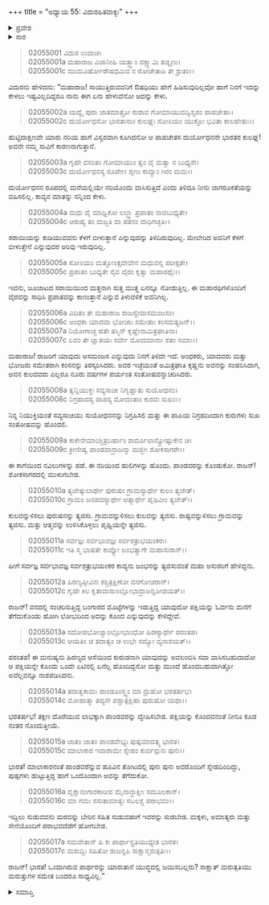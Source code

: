 +++
title = "ಅಧ್ಯಾಯ 55: ವಿದುರಹಿತವಾಕ್ಯಃ"
+++

<details><summary>ಪ್ರವೇಶ</summary>


।।   ಓಂ ಓಂ ನಮೋ ನಾರಾಯಣಾಯ।।   ಶ್ರೀ ವೇದವ್ಯಾಸಾಯ ನಮಃ ।।

ಶ್ರೀ ಕೃಷ್ಣದ್ವೈಪಾಯನ ವೇದವ್ಯಾಸ ವಿರಚಿತ  

**ಶ್ರೀ ಮಹಾಭಾರತ**

**ಸಭಾ ಪರ್ವ**

**ದ್ಯೂತ ಪರ್ವ**

**ಅಧ್ಯಾಯ 55**

</details>


<details><summary>ಸಾರ</summary>

ವಿದುರನು ದ್ಯೂತವನ್ನು ನಿಲ್ಲಿಸುವಂತೆ ಧೃತರಾಷ್ಟ್ರನಲ್ಲಿ ಕೇಳಿಕೊಂಡಿದುದು (1-17).

</details>


> 02055001 ವಿದುರ ಉವಾಚ।  
02055001a ಮಹಾರಾಜ ವಿಜಾನೀಹಿ ಯತ್ತ್ವಾಂ ವಕ್ಷ್ಯಾಮಿ ತಚ್ಶೃಣು।  
02055001c ಮುಮೂರ್ಷೋರೌಷಧಮಿವ ನ ರೋಚೇತಾಪಿ ತೇ ಶ್ರುತಂ।।

ವಿದುರನು ಹೇಳಿದನು: “ಮಹಾರಾಜ! ಸಾಯುತ್ತಿರುವವನಿಗೆ ಔಷಧಿಯು ಹೇಗೆ ಹಿಡಿಸುವುದಿಲ್ಲವೋ ಹಾಗೆ ನಿನಗೆ ಇದನ್ನು ಕೇಳಲು ಇಷ್ಟವಿಲ್ಲದಿದ್ದರೂ ನಾನು ಈಗ ಏನು ಹೇಳುವೆನೋ ಅದನ್ನು ಕೇಳು.

> 02055002a ಯದ್ವೈ ಪುರಾ ಜಾತಮಾತ್ರೋ ರುರಾವ
	ಗೋಮಾಯುವದ್ವಿಸ್ವರಂ ಪಾಪಚೇತಾಃ।  
> 02055002c ದುರ್ಯೋಧನೋ ಭಾರತಾನಾಂ ಕುಲಘ್ನಃ
	ಸೋಽಯಂ ಯುಕ್ತೋ ಭವಿತಾ ಕಾಲಹೇತುಃ।।  

ಹುಟ್ಟಿದಾಕ್ಷಣವೇ ಯಾರು ನರಿಯ ಹಾಗೆ ವಿಸ್ವರವಾಗಿ ಕೂಗಿದನೋ ಆ ಪಾಪಚೇತಸ ದುರ್ಯೋಧನನೇ ಭಾರತರ ಕುಲಘ್ನ! ಅವನೇ ನಮ್ಮ ಸಾವಿಗೆ ಕಾರಣನಾಗುತ್ತಾನೆ.

> 02055003a ಗೃಹೇ ವಸಂತಂ ಗೋಮಾಯುಂ ತ್ವಂ ವೈ ಮತ್ವಾ ನ ಬುಧ್ಯಸೇ।  
02055003c ದುರ್ಯೋಧನಸ್ಯ ರೂಪೇಣ ಶೃಣು ಕಾವ್ಯಾಂ ಗಿರಂ ಮಮ।।

ದುರ್ಯೋಧನನ ರೂಪದಲ್ಲಿ ಮನೆಯಲ್ಲಿಯೇ ನರಿಯೊಂದು ವಾಸಿಸುತ್ತಿದೆ ಎಂದು ತಿಳಿದೂ ನೀನು ಜಾಗರೂಕತೆಯನ್ನು ವಹಿಸಲಿಲ್ಲ. ಕಾವ್ಯನ ಮಾತನ್ನು ನನ್ನಿಂದ ಕೇಳು.

> 02055004a ಮಧು ವೈ ಮಾಧ್ವಿಕೋ ಲಬ್ಧ್ವಾ ಪ್ರಪಾತಂ ನಾವಬುಧ್ಯತೇ।  
02055004c ಆರುಹ್ಯ ತಂ ಮಜ್ಜತಿ ವಾ ಪತನಂ ವಾಧಿಗಚ್ಛತಿ।।

ಸರಾಯಿಯನ್ನು ಕುಡಿಯುವವನು ಕೆಳಗೆ ಬೀಳುತ್ತಾನೆ ಎನ್ನುವುದನ್ನು ತಿಳಿದಿರುವುದಿಲ್ಲ. ಮೇಲೇರಿದ ಅವನಿಗೆ ಕೆಳಗೆ ಬೀಳುತ್ತೇನೆ ಎನ್ನುವುದರ ಅರಿವು ಇರುವುದಿಲ್ಲ.

> 02055005a ಸೋಽಯಂ ಮತ್ತೋಽಕ್ಷದೇವೇನ ಮಧುವನ್ನ ಪರೀಕ್ಷತೇ।  
02055005c ಪ್ರಪಾತಂ ಬುಧ್ಯತೇ ನೈವ ವೈರಂ ಕೃತ್ವಾ ಮಹಾರಥೈಃ।।

ಇವನು, ಜೂಜಾಟದ ಸರಾಯಿಯಿಂದ ಮತ್ತನಾಗಿ ಸುತ್ತ ಮುತ್ತ ಏನನ್ನೂ ನೋಡುತ್ತಿಲ್ಲ. ಈ ಮಹಾರಥಿಗಳೊಂದಿಗೆ ವೈರವನ್ನು ಸಾಧಿಸಿ ಪ್ರಪಾತವನ್ನು ಕಾಣುತ್ತಾನೆ ಎನ್ನುವ ತಿಳುವಳಿಕೆ ಅವನಿಗಿಲ್ಲ.

> 02055006a ವಿದಿತಂ ತೇ ಮಹಾರಾಜ ರಾಜಸ್ವೇವಾಸಮಂಜಸಂ।  
02055006c ಅಂಧಕಾ ಯಾದವಾ ಭೋಜಾಃ ಸಮೇತಾಃ ಕಂಸಮತ್ಯಜನ್।।  
02055007a ನಿಯೋಗಾಚ್ಚ ಹತೇ ತಸ್ಮಿನ್ ಕೃಷ್ಣೇನಾಮಿತ್ರಘಾತಿನಾ।  
02055007c ಏವಂ ತೇ ಜ್ಞಾತಯಃ ಸರ್ವೇ ಮೋದಮಾನಾಃ ಶತಂ ಸಮಾಃ।।

ಮಹಾರಾಜ! ರಾಜರಿಗೆ ಯಾವುದು ಅಸಮಂಜಸ ಎನ್ನುವುದು ನಿನಗೆ ತಿಳಿದೇ ಇದೆ. ಅಂಧಕರು, ಯಾದವರು ಮತ್ತು ಭೋಜರು ಸಮೇತರಾಗಿ ಕಂಸನನ್ನು ತಿರಸ್ಕರಿಸಿದರು. ಅವರ ಇಚ್ಛೆಯಂತೆ ಅಮಿತ್ರಘಾತಿ ಕೃಷ್ಣನು ಅವನನ್ನು ಸಂಹರಿಸಿದಾಗ, ಅವನ ಕುಲದವರು ಎಲ್ಲರೂ ನೂರು ವರ್ಷಗಳ ಪರ್ಯಂತ ಸಂತೋಷವನ್ನಾಚರಿಸಿದರು.

> 02055008a ತ್ವನ್ನಿಯುಕ್ತಃ ಸವ್ಯಸಾಚೀ ನಿಗೃಹ್ಣಾತು ಸುಯೋಧನಂ।  
02055008c ನಿಗ್ರಹಾದಸ್ಯ ಪಾಪಸ್ಯ ಮೋದಂತಾಂ ಕುರವಃ ಸುಖಂ।।

ನಿನ್ನ ನಿಯುಕ್ತಿಯಂತೆ ಸವ್ಯಸಾಚಿಯು ಸುಯೋಧನನನ್ನು ನಿಗ್ರಹಿಸಲಿ ಮತ್ತು ಈ ಪಾಪಿಯ ನಿಗ್ರಹದಿಂದಾಗಿ ಕುರುಗಳು ಸುಖ ಸಂತೋಷವನ್ನು ಹೊಂದಲಿ.

> 02055009a ಕಾಕೇನೇಮಾಂಶ್ಚಿತ್ರಬರ್ಹಾಂ ಶಾರ್ದೂಲಾನ್ಕ್ರೋಷ್ಟುಕೇನ ಚ।  
02055009c ಕ್ರೀಣೀಷ್ವ ಪಾಂಡವಾನ್ರಾಜನ್ಮಾ ಮಜ್ಜೀಃ ಶೋಕಸಾಗರೇ।।

ಈ ಕಾಗೆಯಿಂದ ನವಿಲುಗಳನ್ನು ಪಡೆ. ಈ ನರಿಯಿಂದ ಹುಲಿಗಳನ್ನು ಹೊಂದು. ಪಾಂಡವರನ್ನು ಕೊಂಡುಕೋ. ರಾಜನ್! ಶೋಕಸಾಗರದಲ್ಲಿ ಮುಳುಗಬೇಡ.

> 02055010a ತ್ಯಜೇತ್ಕುಲಾರ್ಥೇ ಪುರುಷಂ ಗ್ರಾಮಸ್ಯಾರ್ಥೇ ಕುಲಂ ತ್ಯಜೇತ್।  
02055010c ಗ್ರಾಮಂ ಜನಪದಸ್ಯಾರ್ಥೇ ಆತ್ಮಾರ್ಥೇ ಪೃಥಿವೀಂ ತ್ಯಜೇತ್।।

ಕುಲವನ್ನುಳಿಸಲು ಪುರುಷನನ್ನು ತ್ಯಜಿಸು. ಗ್ರಾಮವನ್ನುಳಿಸಲು ಕುಲವನ್ನು ತ್ಯಜಿಸು. ರಾಷ್ಟವನ್ನುಳಿಸಲು ಗ್ರಾಮವನ್ನು ತ್ಯಜಿಸು. ಮತ್ತು ಆತ್ಮವನ್ನು ಉಳಿಸಿಕೊಳ್ಳಲು ಪೃಥ್ವಿಯನ್ನೇ ತ್ಯಜಿಸು.

> 02055011a ಸರ್ವಜ್ಞಃ ಸರ್ವಭಾವಜ್ಞಃ ಸರ್ವಶತ್ರುಭಯಂಕರಃ।  
02055011c ಇತಿ ಸ್ಮ ಭಾಷತೇ ಕಾವ್ಯೋ ಜಂಭತ್ಯಾಗೇ ಮಹಾಸುರಾನ್।।

ಹೀಗೆ ಸರ್ವಜ್ಞ ಸರ್ವಭಾವಜ್ಞ ಸರ್ವಶತ್ರುಭಯಂಕರ ಕಾವ್ಯನು ಜಂಭನನ್ನು ತ್ಯಜಿಸುವಂತೆ ಮಹಾ ಅಸುರರಿಗೆ ಹೇಳಿದ್ದನು.

> 02055012a ಹಿರಣ್ಯಷ್ಠೀವಿನಃ ಕಶ್ಚಿತ್ಪಕ್ಷಿಣೋ ವನಗೋಚರಾನ್।   
02055012c ಗೃಹೇ ಕಿಲ ಕೃತಾವಾಸಾಽಲ್ಲೋಭಾದ್ರಾಜನ್ನಪೀಡಯತ್।।

ರಾಜನ್! ವನದಲ್ಲಿ ಸಂಚರಿಸುತ್ತಿದ್ದ ಬಂಗಾರದ ಮೊಟ್ಟೆಗಳನ್ನು ಇಡುತ್ತಿದ್ದ ಯಾವುದೋ ಪಕ್ಷಿಯನ್ನು ಓರ್ವನು ಮನೆಗೆ ತೆಗೆದುಕೊಂಡು ಹೋಗಿ ಲೋಭದಿಂದ ಅದನ್ನು ಕೊಂದ ಎನ್ನುವುದನ್ನು ಕೇಳಿದ್ದೇವೆ.

> 02055013a ಸದೋಪಭೋಜ್ಯಾಽಲ್ಲೋಭಾಂಧೋ ಹಿರಣ್ಯಾರ್ಥೇ ಪರಂತಪ।  
02055013c ಆಯತಿಂ ಚ ತದಾತ್ವಂ ಚ ಉಭೇ ಸದ್ಯೋ ವ್ಯನಾಶಯತ್।।

ಪರಂತಪ! ಈ ಮನುಷ್ಯನು ಹಿರಣ್ಯದ ಆಸೆಯಿಂದ ಕುರುಡನಾಗಿ ಯಾವುದನ್ನು ಅವಲಂಬಿಸಿ ಸದಾ ವಾಸಿಸಬಹುದಾದೋ ಆ ಪಕ್ಷಿಯನ್ನೇ ಕೊಂದು ಒಂದೇ ಏಟಿನಲ್ಲಿ ಏನೆಲ್ಲ ಹೊಂದಿದ್ದನೋ ಮತ್ತು ಮುಂದೆ ಹೊಂದಬಹುದಾಗಿತ್ತೋ ಅವೆಲ್ಲವನ್ನೂ ನಾಶಪಡಿಸಿದನು.

> 02055014a ತದಾತ್ವಕಾಮಃ ಪಾಂಡೂಂಸ್ತ್ವಂ ಮಾ ದ್ರುಹೋ ಭರತರ್ಷಭ।  
02055014c ಮೋಹಾತ್ಮಾ ತಪ್ಯಸೇ ಪಶ್ಚಾತ್ಪಕ್ಷಿಹಾ ಪುರುಷೋ ಯಥಾ।।

ಭರತರ್ಷಭ! ತಕ್ಷಣ ದೊರೆಯುವ ಲಾಭಕ್ಕಾಗಿ ಪಾಂಡವರನ್ನು ದ್ವೇಷಿಸಬೇಡ. ಪಕ್ಷಿಯನ್ನು ಕೊಂದವನಂತೆ ನೀನೂ ಕೂಡ ನಂತರ ನೊಂದುತ್ತೀಯೆ.

> 02055015a ಜಾತಂ ಜಾತಂ ಪಾಂಡವೇಭ್ಯಃ ಪುಷ್ಪಮಾದತ್ಸ್ವ ಭಾರತ।  
02055015c ಮಾಲಾಕಾರ ಇವಾರಾಮೇ ಸ್ನೇಹಂ ಕುರ್ವನ್ಪುನಃ ಪುನಃ।।

ಭಾರತ! ಮಾಲಾಕಾರನಂತೆ ಪಾಂಡವರೆನ್ನುವ ಹೂವಿನ ತೋಟದಲ್ಲಿ ಪುನಃ ಪುನಃ ಅವರೊಂದಿಗೆ ಸ್ನೇಹದಿಂದಿದ್ದು, ಪುಷ್ಪಗಳು ಹುಟ್ಟುತ್ತಿದ್ದ ಹಾಗೆ ಒಂದೊಂದಾಗಿ ಅವನ್ನು ತೆಗೆದುಕೋ.

> 02055016a ವೃಕ್ಷಾನಂಗಾರಕಾರೀವ ಮೈನಾನ್ಧಾಕ್ಷೀಃ ಸಮೂಲಕಾನ್।  
02055016c ಮಾ ಗಮಃ ಸಸುತಾಮಾತ್ಯಃ ಸಬಲಶ್ಚ ಪರಾಭವಂ।।

ಇದ್ದಿಲು ಸುಡುವವನು ಮರವನ್ನು ಬೇರಿನ ಸಹಿತ ಸುಡುವಹಾಗೆ ಇವರನ್ನು ಸುಡಬೇಡ. ಮಕ್ಕಳು, ಅಮಾತ್ಯರು ಮತ್ತು ಸೇನೆಯೊಂದಿಗೆ ಪರಾಭವದೆಡೆಗೆ ಹೋಗಬೇಡ.

> 02055017a ಸಮವೇತಾನ್ ಹಿ ಕಃ ಪಾರ್ಥಾನ್ಪ್ರತಿಯುಧ್ಯೇತ ಭಾರತ।   
02055017c ಮರುದ್ಭಿಃ ಸಹಿತೋ ರಾಜನ್ನಪಿ ಸಾಕ್ಷಾನ್ಮರುತ್ಪತಿಃ।।

ರಾಜನ್! ಭಾರತ! ಒಂದಾಗಿರುವ ಪಾರ್ಥರನ್ನು ಯಾರುತಾನೆ ಯುದ್ಧದಲ್ಲಿ ಜಯಿಸಬಲ್ಲರು? ಸಾಕ್ಷಾತ್ ಮರುತ್ಪತಿಯು ಮರುತ್ತುಗಳ ಸಮೇತ ಬಂದರೂ ಸಾಧ್ಯವಿಲ್ಲ.”

<details><summary>ಸಮಾಪ್ತಿ</summary>


ಇತಿ ಶ್ರೀ ಮಹಾಭಾರತೇ ಸಭಾಪರ್ವಣಿ ದ್ಯೂತಪರ್ವಣಿ ವಿದುರಹಿತವಾಕ್ಯೇ ಪಂಚಪಂಚಶತ್ತಮೋಽಧ್ಯಾಯಃ।।  
ಇದು ಶ್ರೀ ಮಹಾಭಾರತದಲ್ಲಿ ಸಭಾಪರ್ವದಲ್ಲಿ ದ್ಯೂತಪರ್ವದಲ್ಲಿ ವಿದುರಹಿತವಾಕ್ಯ ಎನ್ನುವ ಐವತೈದನೆಯ ಅಧ್ಯಾಯವು.


</details>

